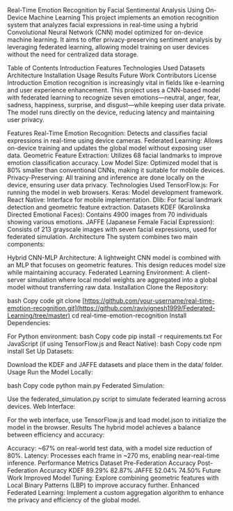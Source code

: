Real-Time Emotion Recognition by Facial Sentimental Analysis Using On-Device Machine Learning
This project implements an emotion recognition system that analyzes facial expressions in real-time using a hybrid Convolutional Neural Network (CNN) model optimized for on-device machine learning. It aims to offer privacy-preserving sentiment analysis by leveraging federated learning, allowing model training on user devices without the need for centralized data storage.

Table of Contents
Introduction
Features
Technologies Used
Datasets
Architecture
Installation
Usage
Results
Future Work
Contributors
License
Introduction
Emotion recognition is increasingly vital in fields like e-learning and user experience enhancement. This project uses a CNN-based model with federated learning to recognize seven emotions—neutral, anger, fear, sadness, happiness, surprise, and disgust—while keeping user data private. The model runs directly on the device, reducing latency and maintaining user privacy.

Features
Real-Time Emotion Recognition: Detects and classifies facial expressions in real-time using device cameras.
Federated Learning: Allows on-device training and updates the global model without exposing user data.
Geometric Feature Extraction: Utilizes 68 facial landmarks to improve emotion classification accuracy.
Low Model Size: Optimized model that is 80% smaller than conventional CNNs, making it suitable for mobile devices.
Privacy-Preserving: All training and inference are done locally on the device, ensuring user data privacy.
Technologies Used
TensorFlow.js: For running the model in web browsers.
Keras: Model development framework.
React Native: Interface for mobile implementation.
Dlib: For facial landmark detection and geometric feature extraction.
Datasets
KDEF (Karolinska Directed Emotional Faces): Contains 4900 images from 70 individuals showing various emotions.
JAFFE (Japanese Female Facial Expression): Consists of 213 grayscale images with seven facial expressions, used for federated simulation.
Architecture
The system combines two main components:

Hybrid CNN-MLP Architecture: A lightweight CNN model is combined with an MLP that focuses on geometric features. This design reduces model size while maintaining accuracy.
Federated Learning Environment: A client-server simulation where local model weights are aggregated into a global model without transferring raw data.
Installation
Clone the Repository:

bash
Copy code
git clone [https://github.com/your-username/real-time-emotion-recognition.git](https://github.com/ravivignesh1999/Federated-Learning/tree/master)
cd real-time-emotion-recognition
Install Dependencies:

For Python environment:
bash
Copy code
pip install -r requirements.txt
For JavaScript (if using TensorFlow.js and React Native):
bash
Copy code
npm install
Set Up Datasets:

Download the KDEF and JAFFE datasets and place them in the data/ folder.
Usage
Run the Model Locally:

bash
Copy code
python main.py
Federated Simulation:

Use the federated_simulation.py script to simulate federated learning across devices.
Web Interface:

For the web interface, use TensorFlow.js and load model.json to initialize the model in the browser.
Results
The hybrid model achieves a balance between efficiency and accuracy:

Accuracy: ~67% on real-world test data, with a model size reduction of 80%.
Latency: Processes each frame in ~270 ms, enabling near-real-time inference.
Performance Metrics
Dataset	Pre-Federation Accuracy	Post-Federation Accuracy
KDEF	89.29%	82.87%
JAFFE	52.04%	74.50%
Future Work
Improved Model Tuning: Explore combining geometric features with Local Binary Patterns (LBP) to improve accuracy further.
Enhanced Federated Learning: Implement a custom aggregation algorithm to enhance the privacy and efficiency of the global model.
